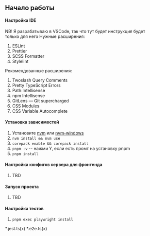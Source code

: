 ## Начало работы

#### Настройка IDE
NB! Я разрабатываю в VSCode, так что тут будет инструкция будет только для него
Нужные расширения:
1. ESLint
2. Prettier
3. SCSS Formatter
4. Stylelint

Рекомендованные расширения:
1. Twoslash Query Comments
2. Pretty TypeScript Errors
3. Path Intellisense
4. npm Intellisense
5. GitLens — Git supercharged
6. CSS Modules
7. CSS Variable Autocomplete

#### Установка зависимостей
1. Установите [nvm](https://github.com/nvm-sh/nvm) или [nvm-windows](https://github.com/coreybutler/nvm-windows)
2. `nvm install && nvm use`
3. `corepack enable && corepack install`
4. `pnpm -v` -- нажми Y, если есть промт на установку pnpm
5. `pnpm install`

#### Настройка конфигов сервера для фронтенда
1. TBD

#### Запуск проекта
1. TBD

#### Настройка тестов
1. `pnpm exec playwright install`

*.jest.ts(x)
*.e2e.ts(x)